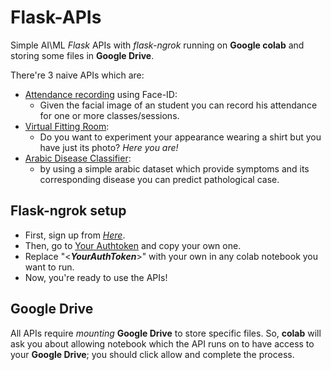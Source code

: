 # Flask-APIs

Simple AI\ML *Flask* APIs with *flask-ngrok* running on **Google colab** and storing some files in **Google Drive**.

There're 3 naive APIs which are:

  - [Attendance recording](https://github.com/MahmoudHussienMohamed/Flask-APIs/tree/main/Flask-ngrok-APIs-AttendanceFaceRecognition-basedAPI) using Face-ID:
    - Given the facial image of an student you can record his attendance for one or more classes/sessions.
  - [Virtual Fitting Room](https://github.com/MahmoudHussienMohamed/Flask-APIs/tree/main/Flask-ngrok-APIs-VirtualFittingRoomAPI):
    - Do you want to experiment your appearance wearing a shirt but you have just its photo? 
        *Here you are!* 
  - [Arabic Disease Classifier](https://github.com/MahmoudHussienMohamed/Flask-APIs/tree/main/Flask-ngrok-APIs-Arabic-Disease-Classifier-API):
    - by using a simple arabic dataset which provide symptoms and its corresponding disease you can predict pathological case.
   
   
## Flask-ngrok setup
  - First, sign up from *[Here](https://dashboard.ngrok.com/signup)*.
  - Then, go to [Your Authtoken](https://dashboard.ngrok.com/get-started/your-authtoken) and copy your own one.
  - Replace "\<***YourAuthToken***\>" with your own in any colab notebook you want to run.
  - Now, you're ready to use the APIs!

## Google Drive
All APIs require *mounting* **Google Drive** to store specific files. So, **colab** will ask you about allowing notebook which the API runs on to have access to your **Google Drive**; you should click allow and complete the process.  

